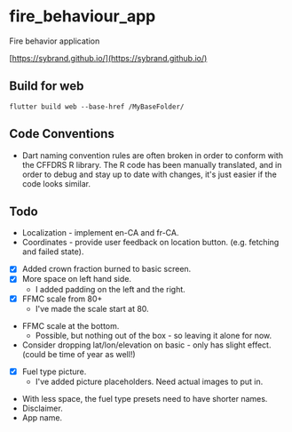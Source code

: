 # fire_behaviour_app
Fire behavior application

[https://sybrand.github.io/](https://sybrand.github.io/)

## Build for web

```
flutter build web --base-href /MyBaseFolder/
```

## Code Conventions

- Dart naming convention rules are often broken in order to conform with the CFFDRS R library. The R code has been
manually translated, and in order to debug and stay up to date with changes, it's just easier if the code looks
similar.

## Todo

- Localization - implement en-CA and fr-CA.
- Coordinates - provide user feedback on location button. (e.g. fetching and failed state).
- [x] Added crown fraction burned to basic screen.
- [x] More space on left hand side.
  - I added padding on the left and the right.
- [x] FFMC scale from 80+
  - I've made the scale start at 80.
- FFMC scale at the bottom.
  - Possible, but nothing out of the box - so leaving it alone for now.
- Consider dropping lat/lon/elevation on basic - only has slight effect. (could be time of year as well!)
- [x] Fuel type picture.
  - I've added picture placeholders. Need actual images to put in.
- With less space, the fuel type presets need to have shorter names.
- Disclaimer.
- App name.
